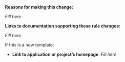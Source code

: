 **Reasons for making this change:**

*Fill here*

**Links to documentation supporting these rule changes:**

*Fill here*

If this is a new template:

 - **Link to application or project’s homepage**: *Fill here*
